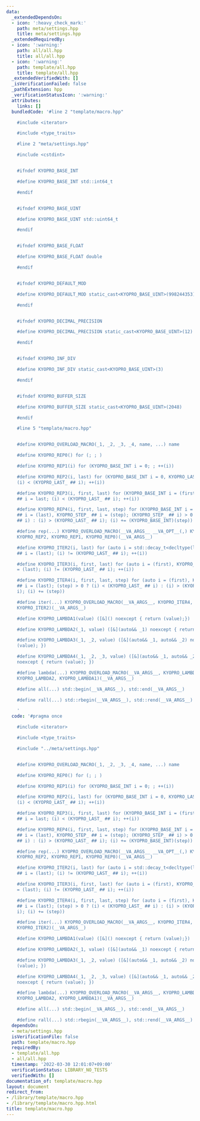 ```yaml
---
data:
  _extendedDependsOn:
  - icon: ':heavy_check_mark:'
    path: meta/settings.hpp
    title: meta/settings.hpp
  _extendedRequiredBy:
  - icon: ':warning:'
    path: all/all.hpp
    title: all/all.hpp
  - icon: ':warning:'
    path: template/all.hpp
    title: template/all.hpp
  _extendedVerifiedWith: []
  _isVerificationFailed: false
  _pathExtension: hpp
  _verificationStatusIcon: ':warning:'
  attributes:
    links: []
  bundledCode: '#line 2 "template/macro.hpp"

    #include <iterator>

    #include <type_traits>

    #line 2 "meta/settings.hpp"

    #include <cstdint>


    #ifndef KYOPRO_BASE_INT

    #define KYOPRO_BASE_INT std::int64_t

    #endif


    #ifndef KYOPRO_BASE_UINT

    #define KYOPRO_BASE_UINT std::uint64_t

    #endif


    #ifndef KYOPRO_BASE_FLOAT

    #define KYOPRO_BASE_FLOAT double

    #endif


    #ifndef KYOPRO_DEFAULT_MOD

    #define KYOPRO_DEFAULT_MOD static_cast<KYOPRO_BASE_UINT>(998244353)

    #endif


    #ifndef KYOPRO_DECIMAL_PRECISION

    #define KYOPRO_DECIMAL_PRECISION static_cast<KYOPRO_BASE_UINT>(12)

    #endif


    #ifndef KYOPRO_INF_DIV

    #define KYOPRO_INF_DIV static_cast<KYOPRO_BASE_UINT>(3)

    #endif


    #ifndef KYOPRO_BUFFER_SIZE

    #define KYOPRO_BUFFER_SIZE static_cast<KYOPRO_BASE_UINT>(2048)

    #endif

    #line 5 "template/macro.hpp"


    #define KYOPRO_OVERLOAD_MACRO(_1, _2, _3, _4, name, ...) name

    #define KYOPRO_REP0() for (; ; )

    #define KYOPRO_REP1(i) for (KYOPRO_BASE_INT i = 0; ; ++(i))

    #define KYOPRO_REP2(i, last) for (KYOPRO_BASE_INT i = 0, KYOPRO_LAST_ ## i = (last);
    (i) < (KYOPRO_LAST_ ## i); ++(i))

    #define KYOPRO_REP3(i, first, last) for (KYOPRO_BASE_INT i = (first), KYOPRO_LAST_
    ## i = last; (i) < (KYOPRO_LAST_ ## i); ++(i))

    #define KYOPRO_REP4(i, first, last, step) for (KYOPRO_BASE_INT i = (first), KYOPRO_LAST_
    ## i = (last), KYOPRO_STEP_ ## i = (step); (KYOPRO_STEP_ ## i) > 0 ? (i) < (KYOPRO_LAST_
    ## i) : (i) > (KYOPRO_LAST_ ## i); (i) += (KYOPRO_BASE_INT)(step))

    #define rep(...) KYOPRO_OVERLOAD_MACRO(__VA_ARGS__ __VA_OPT__(,) KYOPRO_REP3,
    KYOPRO_REP2, KYOPRO_REP1, KYOPRO_REP0)(__VA_ARGS__)

    #define KYOPRO_ITER2(i, last) for (auto i = std::decay_t<decltype(last)>(), KYOPRO_LAST_
    ## i = (last); (i) != (KYOPRO_LAST_ ## i); ++(i))

    #define KYOPRO_ITER3(i, first, last) for (auto i = (first), KYOPRO_LAST_ ## i
    = (last); (i) != (KYOPRO_LAST_ ## i); ++(i))

    #define KYOPRO_ITER4(i, first, last, step) for (auto i = (first), KYOPRO_LAST_
    ## i = (last); (step) > 0 ? (i) < (KYOPRO_LAST_ ## i) : (i) > (KYOPRO_LAST_ ##
    i); (i) += (step))

    #define iter(...) KYOPRO_OVERLOAD_MACRO(__VA_ARGS__, KYOPRO_ITER4, KYOPRO_ITER3,
    KYOPRO_ITER2)(__VA_ARGS__)

    #define KYOPRO_LAMBDA1(value) ([&]() noexcept { return (value);})

    #define KYOPRO_LAMBDA2(_1, value) ([&](auto&& _1) noexcept { return (value); })

    #define KYOPRO_LAMBDA3(_1, _2, value) ([&](auto&& _1, auto&& _2) noexcept { return
    (value); })

    #define KYOPRO_LAMBDA4(_1, _2, _3, value) ([&](auto&& _1, auto&& _2, auto&& _3)
    noexcept { return (value); })

    #define lambda(...) KYOPRO_OVERLOAD_MACRO(__VA_ARGS__, KYOPRO_LAMBDA4, KYOPRO_LAMBDA3,
    KYOPRO_LAMBDA2, KYOPRO_LAMBDA1)(__VA_ARGS__)

    #define all(...) std::begin(__VA_ARGS__), std::end(__VA_ARGS__)

    #define rall(...) std::rbegin(__VA_ARGS__), std::rend(__VA_ARGS__)

    '
  code: '#pragma once

    #include <iterator>

    #include <type_traits>

    #include "../meta/settings.hpp"


    #define KYOPRO_OVERLOAD_MACRO(_1, _2, _3, _4, name, ...) name

    #define KYOPRO_REP0() for (; ; )

    #define KYOPRO_REP1(i) for (KYOPRO_BASE_INT i = 0; ; ++(i))

    #define KYOPRO_REP2(i, last) for (KYOPRO_BASE_INT i = 0, KYOPRO_LAST_ ## i = (last);
    (i) < (KYOPRO_LAST_ ## i); ++(i))

    #define KYOPRO_REP3(i, first, last) for (KYOPRO_BASE_INT i = (first), KYOPRO_LAST_
    ## i = last; (i) < (KYOPRO_LAST_ ## i); ++(i))

    #define KYOPRO_REP4(i, first, last, step) for (KYOPRO_BASE_INT i = (first), KYOPRO_LAST_
    ## i = (last), KYOPRO_STEP_ ## i = (step); (KYOPRO_STEP_ ## i) > 0 ? (i) < (KYOPRO_LAST_
    ## i) : (i) > (KYOPRO_LAST_ ## i); (i) += (KYOPRO_BASE_INT)(step))

    #define rep(...) KYOPRO_OVERLOAD_MACRO(__VA_ARGS__ __VA_OPT__(,) KYOPRO_REP3,
    KYOPRO_REP2, KYOPRO_REP1, KYOPRO_REP0)(__VA_ARGS__)

    #define KYOPRO_ITER2(i, last) for (auto i = std::decay_t<decltype(last)>(), KYOPRO_LAST_
    ## i = (last); (i) != (KYOPRO_LAST_ ## i); ++(i))

    #define KYOPRO_ITER3(i, first, last) for (auto i = (first), KYOPRO_LAST_ ## i
    = (last); (i) != (KYOPRO_LAST_ ## i); ++(i))

    #define KYOPRO_ITER4(i, first, last, step) for (auto i = (first), KYOPRO_LAST_
    ## i = (last); (step) > 0 ? (i) < (KYOPRO_LAST_ ## i) : (i) > (KYOPRO_LAST_ ##
    i); (i) += (step))

    #define iter(...) KYOPRO_OVERLOAD_MACRO(__VA_ARGS__, KYOPRO_ITER4, KYOPRO_ITER3,
    KYOPRO_ITER2)(__VA_ARGS__)

    #define KYOPRO_LAMBDA1(value) ([&]() noexcept { return (value);})

    #define KYOPRO_LAMBDA2(_1, value) ([&](auto&& _1) noexcept { return (value); })

    #define KYOPRO_LAMBDA3(_1, _2, value) ([&](auto&& _1, auto&& _2) noexcept { return
    (value); })

    #define KYOPRO_LAMBDA4(_1, _2, _3, value) ([&](auto&& _1, auto&& _2, auto&& _3)
    noexcept { return (value); })

    #define lambda(...) KYOPRO_OVERLOAD_MACRO(__VA_ARGS__, KYOPRO_LAMBDA4, KYOPRO_LAMBDA3,
    KYOPRO_LAMBDA2, KYOPRO_LAMBDA1)(__VA_ARGS__)

    #define all(...) std::begin(__VA_ARGS__), std::end(__VA_ARGS__)

    #define rall(...) std::rbegin(__VA_ARGS__), std::rend(__VA_ARGS__)'
  dependsOn:
  - meta/settings.hpp
  isVerificationFile: false
  path: template/macro.hpp
  requiredBy:
  - template/all.hpp
  - all/all.hpp
  timestamp: '2022-03-30 12:01:07+09:00'
  verificationStatus: LIBRARY_NO_TESTS
  verifiedWith: []
documentation_of: template/macro.hpp
layout: document
redirect_from:
- /library/template/macro.hpp
- /library/template/macro.hpp.html
title: template/macro.hpp
---
```

